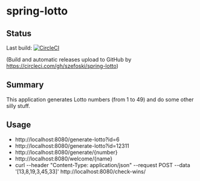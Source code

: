 # spring-lotto
## Status
Last build: [![CircleCI](https://circleci.com/gh/szefoski/spring-lotto.svg?style=svg)](https://circleci.com/gh/szefoski/spring-lotto)

(Build and automatic releases upload to GitHub by https://circleci.com/gh/szefoski/spring-lotto)

## Summary
This application generates Lotto numbers (from 1 to 49) and do some other silly stuff.

## Usage
* http://localhost:8080/generate-lotto?id=6
* http://localhost:8080/generate-lotto?id=12311
* http://localhost:8080/generate/{number}
* http://localhost:8080/welcome/{name}
* curl --header "Content-Type: application/json" --request POST --data '[13,8,19,3,45,33]' http://localhost:8080/check-wins/

